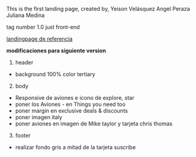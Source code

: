 This is the first landing page, created by,
Yeison Velásquez
Angel Peraza
Juliana Medina

tag number 1.0 just front-end


[landingpage de referencia](https://www.figma.com/proto/JXxEk3s5NtrDy3r3dOiPH5/Untitled-(Copy)?node-id=0-20&scaling=scale-down-width&page-id=0%3A1)

**modificaciones para  siguiente version**
1. header
- background 100% color tertiary

2. body
- Responsive de aviones e icono de explore, star
- poner los Aviones - en Things you need too
- poner margin en exclusive deals & discounts
- poner imagen italy 
- poner aviones en imagen de Mike taylor y tarjeta chris thomas

3. footer
- realizar fondo gris a mitad de la tarjeta suscribe



